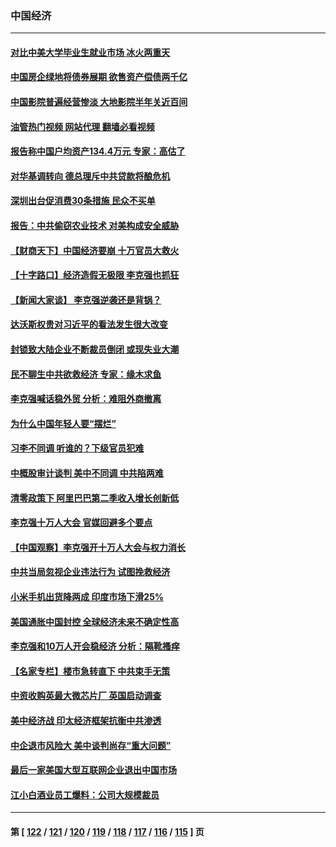 ### 中国经济
---
#### [对比中美大学毕业生就业市场 冰火两重天](../../pages/ncid283/n13747528.md?05290845) 
#### [中国房企绿地将债券展期 欲售资产偿债两千亿](../../pages/ncid283/n13747588.md?05290845) 
#### [中国影院普遍经营惨淡 大地影院半年关近百间](../../pages/ncid283/n13747568.md?05290845) 
#### [油管热门视频 网站代理 翻墙必看视频](http://209.222.30.114:81/youtube.html?05290845)
#### [报告称中国户均资产134.4万元 专家：高估了](../../pages/ncid283/n13747372.md?05290845) 
#### [对华基调转向 德总理斥中共贷款将酿危机](../../pages/ncid283/n13747475.md?05290845) 
#### [深圳出台促消费30条措施 民众不买单](../../pages/ncid283/n13747351.md?05290845) 
#### [报告：中共偷窃农业技术 对美构成安全威胁](../../pages/ncid283/n13747006.md?05290845) 
#### [【财商天下】中国经济要崩 十万官员大救火](../../pages/ncid283/n13746961.md?05290845) 
#### [【十字路口】经济造假无极限 李克强也抓狂](../../pages/ncid283/n13746782.md?05290845) 
#### [【新闻大家谈】 李克强逆袭还是背锅？](../../pages/ncid283/n13746781.md?05290845) 
#### [达沃斯权贵对习近平的看法发生很大改变](../../pages/ncid283/n13746167.md?05290845) 
#### [封锁致大陆企业不断裁员倒闭 或现失业大潮](../../pages/ncid283/n13746498.md?05290845) 
#### [民不聊生中共欲救经济 专家：缘木求鱼](../../pages/ncid283/n13746227.md?05290845) 
#### [李克强喊话稳外贸 分析：难阻外商撤离](../../pages/ncid283/n13746266.md?05290845) 
#### [为什么中国年轻人要“摆烂”](../../pages/ncid283/n13746219.md?05290845) 
#### [习李不同调 听谁的？下级官员犯难](../../pages/ncid283/n13746171.md?05290845) 
#### [中概股审计谈判 美中不同调 中共陷两难](../../pages/ncid283/n13746049.md?05290845) 
#### [清零政策下 阿里巴巴第二季收入增长创新低](../../pages/ncid283/n13746107.md?05290845) 
#### [李克强十万人大会 官媒回避多个要点](../../pages/ncid283/n13746051.md?05290845) 
#### [【中国观察】李克强开十万人大会与权力消长](../../pages/ncid283/n13745814.md?05290845) 
#### [中共当局忽视企业违法行为 试图挽救经济](../../pages/ncid283/n13745568.md?05290845) 
#### [小米手机出货降两成 印度市场下滑25%](../../pages/ncid283/n13745576.md?05290845) 
#### [美国通胀中国封控 全球经济未来不确定性高](../../pages/ncid283/n13745529.md?05290845) 
#### [李克强和10万人开会稳经济 分析：隔靴搔痒](../../pages/ncid283/n13744468.md?05290845) 
#### [【名家专栏】楼市急转直下 中共束手无策](../../pages/ncid283/n13745026.md?05290845) 
#### [中资收购英最大微芯片厂 英国启动调查](../../pages/ncid283/n13745209.md?05290845) 
#### [美中经济战 印太经济框架抗衡中共渗透](../../pages/ncid283/n13744604.md?05290845) 
#### [中企退市风险大 美中谈判尚存“重大问题”](../../pages/ncid283/n13744554.md?05290845) 
#### [最后一家美国大型互联网企业退出中国市场](../../pages/ncid283/n13744579.md?05290845) 
#### [江小白酒业员工爆料：公司大规模裁员](../../pages/ncid283/n13744477.md?05290845) 

---
#### 第 [ [122](./122.md?05290845) / [121](./121.md?05290845) / [120](./120.md?05290845) / [119](./119.md?05290845) / [118](./118.md?05290845) / [117](./117.md?05290845) / [116](./116.md?05290845) / [115](./115.md?05290845) ] 页
